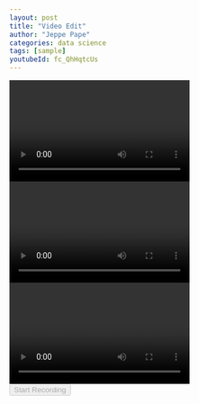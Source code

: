 ```yaml
---
layout: post
title: "Video Edit"
author: "Jeppe Pape"
categories: data science
tags: [sample]
youtubeId: fc_QhHqtcUs
---
```


<body translate='no' >
<div>
	<video id='local' width='320px' height='180px' controls>
		<source src='/assets/vid/Cyklist.mp4'></source>
	</video>
  <video id='webcam' width='320px' height='180px'></video>
  <video id='output-video' width='320px' height='180px' controls></video>
</div>
<button id='record' disabled>Start Recording</button>
<p id='message'></p>

<script src='https://cpwebassets.codepen.io/assets/common/stopExecutionOnTimeout-157cd5b220a5c80d4ff8e0e70ac069bffd87a61252088146915e8726e5d9f147.js'></script>

<script src='https://unpkg.com/@ffmpeg/ffmpeg@0.9.3/dist/ffmpeg.min.js'></script>


<script>
const { createFFmpeg, fetchFile } = FFmpeg;
const ffmpeg = createFFmpeg({
  log: true });


const webcam = document.getElementById('webcam');
const recordBtn = document.getElementById('record');
const startRecording = () => {
  const rec = new MediaRecorder(webcam.srcObject);
  const chunks = [];

  recordBtn.textContent = 'Stop Recording';
  recordBtn.onclick = () => {
    rec.stop();
    recordBtn.textContent = 'Start Recording';
    recordBtn.onclick = startRecording;
  };

  rec.ondataavailable = e => chunks.push(e.data);
  rec.onstop = async () => {
    transcode(new Uint8Array(await new Blob(chunks).arrayBuffer()));
  };
  rec.start();
};

(async () => {
  webcam.srcObject = await navigator.mediaDevices.getUserMedia({ video: true, audio: true });
  await webcam.play();
  recordBtn.disabled = false;
  recordBtn.onclick = startRecording;
})();

const transcode = async webcamData => {
  const message = document.getElementById('message');
  const name = 'record.webm';
  message.innerHTML = 'Loading ffmpeg-core.js';
  await ffmpeg.load();
  message.innerHTML = 'Start transcoding';
  ffmpeg.FS('writeFile', name, await fetchFile(webcamData));
  ffmpeg.FS('writeFile', "record_2.mp4", await fetchFile("/assets/vid/Cyklist.mp4"));  
  //await ffmpeg.run('-i', name, 'output.mp4');
  //await ffmpeg.run( '-fflags', '+discardcorrupt', '-i', "record_2.mp4", 'output.mp4');
  await ffmpeg.run( '-y', '-i', 'record_2.mp4', '-i', name, , '-filter_complex', '"[0:v]scale=1920:1080:force_original_aspect_ratio=1,setsar=1:1,pad=1920:1080:(ow-iw)/2:(oh-ih)/2[0v];[0v][1:v:0]concat=n=2:v=1:a=0[outv]"', '-map', '"[outv]"', 'output.mp4');

  message.innerHTML = 'Complete transcoding';
  const data = ffmpeg.FS('readFile', 'output.mp4');
  const video = document.getElementById('output-video');
  video.src = URL.createObjectURL(new Blob([data.buffer], { type: 'video/mp4' }));
};
//# sourceURL=pen.js
    </script>

  

</body>